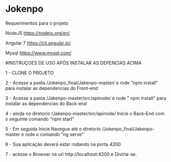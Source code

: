# Jokenpo

Requerimentos para o projeto

NodeJS https://nodejs.org/en/

Angular 7 https://cli.angular.io/

Mysql https://www.mysql.com/


  
 #INSTRUÇOES DE USO APÓS INSTALAR AS DEPENCIAS ACIMA
 
 
 1 - CLONE O PROJETO
 
 2 - Acesse a pasta /Jokenpo_final/Jakenpo-master/ e rode "npm install" para instalar as dependencias do Front-end
 
 3 - Acesse a pasta /Jakenpo-master/src/apinode/  e rode " npm install" para instalar as dependencias do Back-end
 
 4 - ainda no diretorio /Jakenpo-master/src/apinode/ Inicie o Back-End com o seguinte comando  "npm start"
 
 5 - Em seguida Inicie Navegue até o diretorio /Jokenpo_final/Jakenpo-master e rode o comando "ng serve"
 
 6 - Sua aplicação deverá estar rodando na porta 4200
 
 7 - acesse o Browser na url  http://localhost:4200 e Divirta-se.
 
 

